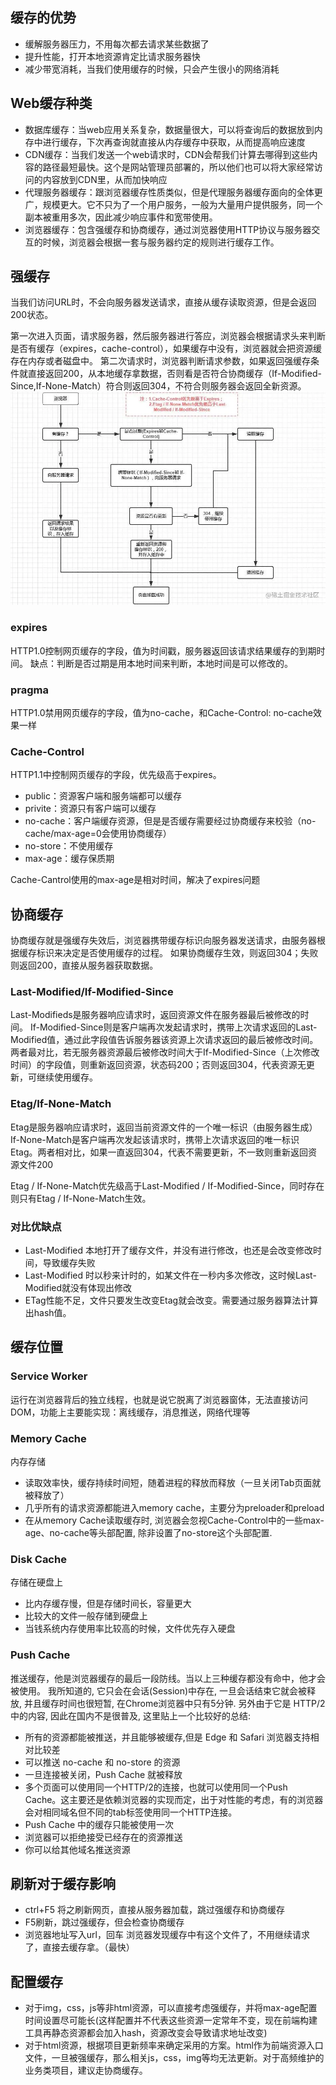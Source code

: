 ## 缓存的优势
- 缓解服务器压力，不用每次都去请求某些数据了
- 提升性能，打开本地资源肯定比请求服务器快
- 减少带宽消耗，当我们使用缓存的时候，只会产生很小的网络消耗

## Web缓存种类
- 数据库缓存：当web应用关系复杂，数据量很大，可以将查询后的数据放到内存中进行缓存，下次再查询就直接从内存缓存中获取，从而提高响应速度
- CDN缓存：当我们发送一个web请求时，CDN会帮我们计算去哪得到这些内容的路径最短最快。这个是网站管理员部署的，所以他们也可以将大家经常访问的内容放到CDN里，从而加快响应
- 代理服务器缓存：跟浏览器缓存性质类似，但是代理服务器缓存面向的全体更广，规模更大。它不只为了一个用户服务，一般为大量用户提供服务，同一个副本被重用多次，因此减少响应事件和宽带使用。
- 浏览器缓存：包含强缓存和协商缓存，通过浏览器使用HTTP协议与服务器交互的时候，浏览器会根据一套与服务器约定的规则进行缓存工作。

## 强缓存
当我们访问URL时，不会向服务器发送请求，直接从缓存读取资源，但是会返回200状态。

第一次进入页面，请求服务器，然后服务器进行答应，浏览器会根据请求头来判断是否有缓存（expires，cache-control），如果缓存中没有，浏览器就会把资源缓存在内存或者磁盘中。
第二次请求时，浏览器判断请求参数，如果返回强缓存条件就直接返回200，从本地缓存拿数据，否则看是否符合协商缓存（If-Modified-Since,If-None-Match）符合则返回304，不符合则服务器会返回全新资源。
![cache](./assets/cache.jpg)

### expires

HTTP1.0控制网页缓存的字段，值为时间戳，服务器返回该请求结果缓存的到期时间。
缺点：判断是否过期是用本地时间来判断，本地时间是可以修改的。

### pragma
HTTP1.0禁用网页缓存的字段，值为no-cache，和Cache-Control: no-cache效果一样

### Cache-Control
HTTP1.1中控制网页缓存的字段，优先级高于expires。
- public：资源客户端和服务端都可以缓存
- privite：资源只有客户端可以缓存
- no-cache：客户端缓存资源，但是是否缓存需要经过协商缓存来校验（no-cache/max-age=0会使用协商缓存）
- no-store：不使用缓存
- max-age：缓存保质期

Cache-Cantrol使用的max-age是相对时间，解决了expires问题

## 协商缓存
协商缓存就是强缓存失效后，浏览器携带缓存标识向服务器发送请求，由服务器根据缓存标识来决定是否使用缓存的过程。
如果协商缓存生效，则返回304；失败则返回200，直接从服务器获取数据。

### Last-Modified/If-Modified-Since
Last-Modifieds是服务器响应请求时，返回资源文件在服务器最后被修改的时间。
If-Modified-Since则是客户端再次发起请求时，携带上次请求返回的Last-Modified值，通过此字段值告诉服务器该资源上次请求返回的最后被修改时间。两者最对比，若无服务器资源最后被修改时间大于If-Modified-Since（上次修改时间）的字段值，则重新返回资源，状态码200；否则返回304，代表资源无更新，可继续使用缓存。

### Etag/If-None-Match
Etag是服务器响应请求时，返回当前资源文件的一个唯一标识（由服务器生成）
If-None-Match是客户端再次发起该请求时，携带上次请求返回的唯一标识Etag。两者相对比，如果一直返回304，代表不需要更新，不一致则重新返回资源文件200

Etag / If-None-Match优先级高于Last-Modified / If-Modified-Since，同时存在则只有Etag / If-None-Match生效。

### 对比优缺点
- Last-Modified 本地打开了缓存文件，并没有进行修改，也还是会改变修改时间，导致缓存失败
- Last-Modified 时以秒来计时的，如某文件在一秒内多次修改，这时候Last-Modified就没有体现出修改
- ETag性能不足，文件只要发生改变Etag就会改变。需要通过服务器算法计算出hash值。

## 缓存位置

### Service Worker
运行在浏览器背后的独立线程，也就是说它脱离了浏览器窗体，无法直接访问DOM，功能上主要能实现：离线缓存，消息推送，网络代理等

### Memory Cache
内存存储
- 读取效率快，缓存持续时间短，随着进程的释放而释放（一旦关闭Tab页面就被释放了）
- 几乎所有的请求资源都能进入memory cache，主要分为preloader和preload
- 在从memory Cache读取缓存时, 浏览器会忽视Cache-Control中的一些max-age、no-cache等头部配置, 除非设置了no-store这个头部配置.

### Disk Cache
存储在硬盘上
- 比内存缓存慢，但是存储时间长，容量更大
- 比较大的文件一般存储到硬盘上
- 当钱系统内存使用率比较高的时候，文件优先存入硬盘

### Push Cache
推送缓存，他是浏览器缓存的最后一段防线。当以上三种缓存都没有命中，他才会被使用。
我所知道的, 它只会在会话(Session)中存在, 一旦会话结束它就会被释放, 并且缓存时间也很短暂, 在Chrome浏览器中只有5分钟.
另外由于它是 HTTP/2 中的内容, 因此在国内不是很普及, 这里贴上一个比较好的总结:
- 所有的资源都能被推送，并且能够被缓存,但是 Edge 和  Safari 浏览器支持相对比较差
- 可以推送 no-cache 和 no-store 的资源
- 一旦连接被关闭，Push Cache 就被释放
- 多个页面可以使用同一个HTTP/2的连接，也就可以使用同一个Push Cache。这主要还是依赖浏览器的实现而定，出于对性能的考虑，有的浏览器会对相同域名但不同的tab标签使用同一个HTTP连接。
- Push Cache 中的缓存只能被使用一次
- 浏览器可以拒绝接受已经存在的资源推送
- 你可以给其他域名推送资源

## 刷新对于缓存影响
- ctrl+F5 将之刷新网页，直接从服务器加载，跳过强缓存和协商缓存
- F5刷新，跳过强缓存，但会检查协商缓存
- 浏览器地址写入url，回车 浏览器发现缓存中有这个文件了，不用继续请求了，直接去缓存拿。（最快）

## 配置缓存
- 对于img，css，js等非html资源，可以直接考虑强缓存，并将max-age配置时间设置尽可能长(这样配置并不代表这些资源一定常年不变，现在前端构建工具再静态资源都会加入hash，资源改变会导致请求地址改变)
- 对于html资源，根据项目更新频率来确定采用的方案。html作为前端资源入口文件，一旦被强缓存，那么相关js，css，img等均无法更新。对于高频维护的业务类项目，建议走协商缓存。